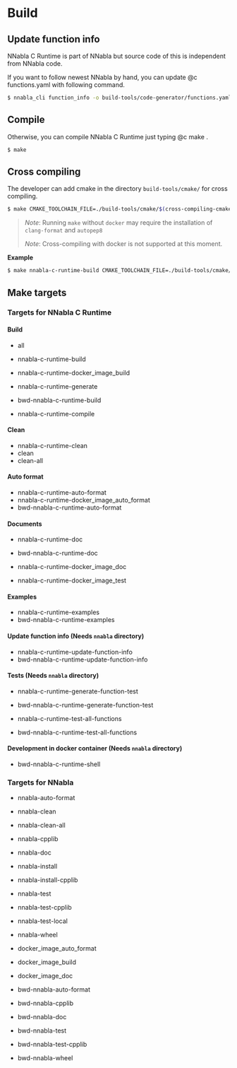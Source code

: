 <!--
 Copyright (c) 2017 Sony Corporation. All Rights Reserved.

 Licensed under the Apache License, Version 2.0 (the "License");
 you may not use this file except in compliance with the License.
 You may obtain a copy of the License at

     http://www.apache.org/licenses/LICENSE-2.0

 Unless required by applicable law or agreed to in writing, software
 distributed under the License is distributed on an "AS IS" BASIS,
 WITHOUT WARRANTIES OR CONDITIONS OF ANY KIND, either express or implied.
 See the License for the specific language governing permissions and
 limitations under the License.
-->

# Build

## Update function info

NNabla C Runtime is part of NNabla but source code of this is independent
from NNabla code.

If you want to follow newest NNabla by hand, you can update @c
functions.yaml with following command.

```bash
$ nnabla_cli function_info -o build-tools/code-generator/functions.yaml
```

## Compile
Otherwise, you can compile NNabla C Runtime just typing @c make .

```bash
$ make
```

## Cross compiling
The developer can add cmake in the directory `build-tools/cmake/` for cross compiling.

```bash
$ make CMAKE_TOOLCHAIN_FILE=./build-tools/cmake/$(cross-compiling-cmake) TOOLCHAIN_PREFIX=$(cross-compiling-tool-chain)
```

> _Note_: Running `make` without `docker` may require the installation of `clang-format` and `autopep8`
> 
> _Note_: Cross-compiling with docker is not supported at this moment. 

__Example__

```bash
$ make nnabla-c-runtime-build CMAKE_TOOLCHAIN_FILE=./build-tools/cmake/spresense.cmake TOOLCHAIN_PREFIX=~/spresenseenv/usr/
```

## Make targets

### Targets for NNabla C Runtime

#### Build
- all
- nnabla-c-runtime-build
- nnabla-c-runtime-docker_image_build

- nnabla-c-runtime-generate
- bwd-nnabla-c-runtime-build

- nnabla-c-runtime-compile

#### Clean
- nnabla-c-runtime-clean
- clean
- clean-all


#### Auto format
- nnabla-c-runtime-auto-format
- nnabla-c-runtime-docker_image_auto_format
- bwd-nnabla-c-runtime-auto-format

#### Documents
- nnabla-c-runtime-doc
- bwd-nnabla-c-runtime-doc

- nnabla-c-runtime-docker_image_doc
- nnabla-c-runtime-docker_image_test

#### Examples
- nnabla-c-runtime-examples
- bwd-nnabla-c-runtime-examples



#### Update function info (Needs `nnabla` directory)
- nnabla-c-runtime-update-function-info
- bwd-nnabla-c-runtime-update-function-info

#### Tests (Needs `nnabla` directory)
- nnabla-c-runtime-generate-function-test
- bwd-nnabla-c-runtime-generate-function-test

- nnabla-c-runtime-test-all-functions
- bwd-nnabla-c-runtime-test-all-functions

#### Development in docker container (Needs `nnabla` directory)
- bwd-nnabla-c-runtime-shell

### Targets for NNabla

- nnabla-auto-format
- nnabla-clean
- nnabla-clean-all
- nnabla-cpplib
- nnabla-doc
- nnabla-install
- nnabla-install-cpplib
- nnabla-test
- nnabla-test-cpplib
- nnabla-test-local
- nnabla-wheel

- docker_image_auto_format
- docker_image_build
- docker_image_doc

- bwd-nnabla-auto-format
- bwd-nnabla-cpplib
- bwd-nnabla-doc
- bwd-nnabla-test
- bwd-nnabla-test-cpplib
- bwd-nnabla-wheel
